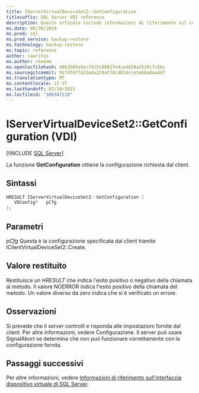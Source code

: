 ```yaml
---
title: IServerVirtualDeviceSet2::GetConfiguration
titlesuffix: SQL Server VDI reference
description: Questo articolo include informazioni di riferimento sul comando IServerVirtualDeviceSet2::GetConfiguration.
ms.date: 08/30/2019
ms.prod: sql
ms.prod_service: backup-restore
ms.technology: backup-restore
ms.topic: reference
author: cawrites
ms.author: chadam
ms.openlocfilehash: d0b2b89a9ac7415c80927e4cedd28a2530c7c5bc
ms.sourcegitcommit: 917df4ffd22e4a229af7dc481dcce3ebba0aa4d7
ms.translationtype: MT
ms.contentlocale: it-IT
ms.lasthandoff: 02/10/2021
ms.locfileid: "100347110"
---
```

# <a name="iservervirtualdeviceset2getconfiguration-vdi"></a>IServerVirtualDeviceSet2::GetConfiguration (VDI)

[!INCLUDE [SQL Server](../../../includes/applies-to-version/sqlserver.md)]

La funzione **GetConfiguration** ottiene la configurazione richiesta dal client.

## <a name="syntax"></a>Sintassi

```c
HRESULT IServerVirtualDeviceSet2::GetConfiguration (
   VDConfig*   pCfg
);
```

## <a name="parameters"></a>Parametri

*pCfg* Questa è la configurazione specificata dal client tramite IClientVirtualDeviceSet2::Create.

## <a name="return-value"></a>Valore restituito

Restituisce un *HRESULT* che indica l'esito positivo o negativo della chiamata al metodo. Il valore NOERROR indica l'esito positivo della chiamata del metodo. Un valore diverso da zero indica che si è verificato un errore.

## <a name="remarks"></a>Osservazioni

Si prevede che il server controlli e risponda alle impostazioni fornite dal client. Per altre informazioni, vedere Configurazione. Il server può usare SignalAbort se determina che non può funzionare correttamente con la configurazione fornita.

## <a name="next-steps"></a>Passaggi successivi

Per altre informazioni, vedere [Informazioni di riferimento sull'interfaccia dispositivo virtuale di SQL Server](reference-virtual-device-interface.md).
